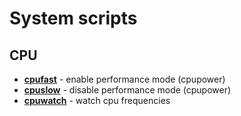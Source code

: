 # System scripts

## CPU

- [**cpufast**](cpufast.sh) - enable performance mode (cpupower)
- [**cpuslow**](cpuslow.sh) - disable performance mode (cpupower)
- [**cpuwatch**](cpuwatch.sh) - watch cpu frequencies
